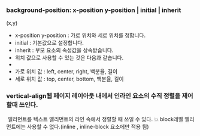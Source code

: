 ### background-position: x-position y-position | initial | inherit

(x,y)
- x-position y-position : 가로 위치와 세로 위치를 정합니다.
- initial : 기본값으로 설정합니다.
- inherit : 부모 요소의 속성값을 상속받습니다.
- 위치 값으로 사용할 수 있는 것은 다음과 같습니다.
- 
- 가로 위치 값 : left, center, right, 백분율, 길이
- 세로 위치 값 : top, center, bottom, 백분율, 길이



### vertical-align웹 페이지 레이아웃 내에서 인라인 요소의 수직 정렬을 제어할때 쓰인다.

<img> 엘리먼트를 텍스트 엘리먼트의 라인 속에서 정렬할 때 쓰일 수 있다.
💥  block레벨 엘리먼트에는 사용할 수 없다.(inline , inline-block 요소에만 적용 됨)